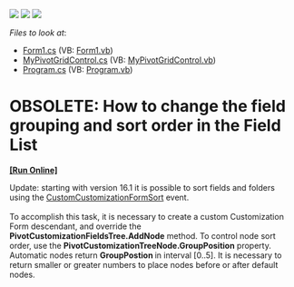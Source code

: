<!-- default badges list -->
![](https://img.shields.io/endpoint?url=https://codecentral.devexpress.com/api/v1/VersionRange/134061892/13.1.4%2B)
[![](https://img.shields.io/badge/Open_in_DevExpress_Support_Center-FF7200?style=flat-square&logo=DevExpress&logoColor=white)](https://supportcenter.devexpress.com/ticket/details/E4235)
[![](https://img.shields.io/badge/📖_How_to_use_DevExpress_Examples-e9f6fc?style=flat-square)](https://docs.devexpress.com/GeneralInformation/403183)
<!-- default badges end -->
<!-- default file list -->
*Files to look at*:

* [Form1.cs](./CS/Q236810/Form1.cs) (VB: [Form1.vb](./VB/Q236810/Form1.vb))
* [MyPivotGridControl.cs](./CS/Q236810/MyPivotGridControl.cs) (VB: [MyPivotGridControl.vb](./VB/Q236810/MyPivotGridControl.vb))
* [Program.cs](./CS/Q236810/Program.cs) (VB: [Program.vb](./VB/Q236810/Program.vb))
<!-- default file list end -->
# OBSOLETE: How to change the field grouping and sort order in the Field List
<!-- run online -->
**[[Run Online]](https://codecentral.devexpress.com/e4235)**
<!-- run online end -->


<p>Update: starting with version 16.1 it is possible to sort fields and folders using the <a href="https://documentation.devexpress.com/WindowsForms/DevExpressXtraPivotGridPivotGridControl_CustomCustomizationFormSorttopic.aspx">CustomCustomizationFormSort</a> event. <br><br>To accomplish this task, it is necessary to create a custom Customization Form descendant, and override the <strong>PivotCustomizationFieldsTree.AddNode</strong> method. To control node sort order, use the <strong>PivotCustomizationTreeNode.GroupPosition</strong> property. Automatic nodes return <strong>GroupPostion </strong>in interval [0..5]. It is necessary to return smaller or greater numbers to place nodes before or after default nodes.<br><br><br></p>

<br/>


